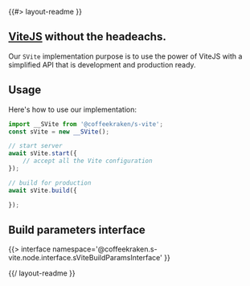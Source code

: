 <!-- 
/**
 * @name            README
 * @namespace       doc
 * @type            Markdown
 * @platform        md
 * @status          stable
 * @menu            Documentation           /doc/readme
 *
 * @since           2.0.0
 * @author    Olivier Bossel <olivier.bossel@gmail.com> (https://olivierbossel.com)
 */
-->

{{#> layout-readme }}

## [ViteJS](https://vitejs.dev) without the headeachs.

Our `SVite` implementation purpose is to use the power of ViteJS with a simplified API that is development and production ready.

## Usage

Here's how to use our implementation:

```js
import __SVite from '@coffeekraken/s-vite';
const sVite = new __SVite();

// start server
await sVite.start({
    // accept all the Vite configuration
});

// build for production
await sVite.build({

});
```

## Build parameters interface

{{> interface namespace='@coffeekraken.s-vite.node.interface.sViteBuildParamsInterface' }}

{{/ layout-readme }}